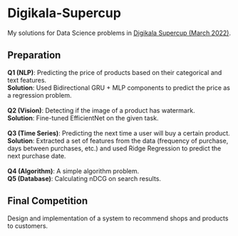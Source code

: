 # Digikala-Supercup
My solutions for Data Science problems in [Digikala Supercup (March 2022)](https://quera.org/events/digikala-datascience-0012).

## Preparation
**Q1 (NLP)**: Predicting the price of products based on their categorical and text features.\
**Solution**: Used Bidirectional GRU + MLP components to predict the price as a regression problem.\
\
**Q2 (Vision)**: Detecting if the image of a product has watermark. \
**Solution**: Fine-tuned EfficientNet on the given task.\
\
**Q3 (Time Series)**: Predicting the next time a user will buy a certain product.\
**Solution**: Extracted a set of features from the data (frequency of purchase, days between purchases, etc.) and used Ridge Regression to predict the next purchase date.\
\
**Q4 (Algorithm)**: A simple algorithm problem.\
**Q5 (Database)**: Calculating nDCG on search results.

## Final Competition
Design and implementation of a system to recommend shops and products to customers.
